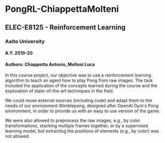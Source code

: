 # PongRL-ChiappettaMolteni
## ELEC-E8125 - Reinforcement Learning
### Aalto University
#### A.Y. 2019-20
#### Authors: Chiappetta Antonio, Molteni Luca

In this course project, our objective was to use a reinforcement learning algorithm to teach an
agent how to play Pong from raw images. The task included the application of the concepts learned
during the course and the exploration of state-of-the-art techniques in the field.

We could reuse external sources (including code) and adapt them to the needs of our environment
Wimblepong, designed after OpenAI Gym's Pong environment, in order to provide us with an easy
to use version of the game.

We were also allowed to preprocess the raw images, e.g., by color transformations, stacking
multiple frames together, or by a supervised learning model, but extracting the positions of elements
(e.g., by color) was not allowed.
